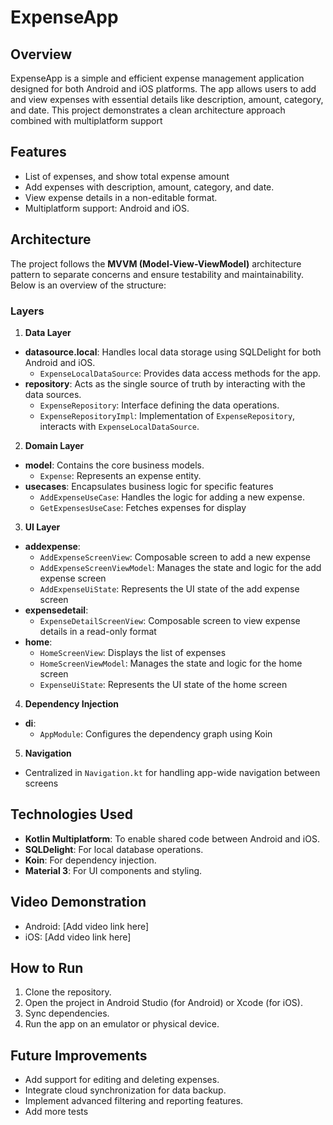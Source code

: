 # ExpenseApp

## Overview
ExpenseApp is a simple and efficient expense management application designed for both Android and iOS platforms. The app allows users to add and view expenses with essential details like description, amount, category, and date. This project demonstrates a clean architecture approach combined with multiplatform support

## Features
- List of expenses, and show total expense amount
- Add expenses with description, amount, category, and date.
- View expense details in a non-editable format.
- Multiplatform support: Android and iOS.

## Architecture
The project follows the **MVVM (Model-View-ViewModel)** architecture pattern to separate concerns and ensure testability and maintainability. Below is an overview of the structure:

### Layers
1. **Data Layer**
  - **datasource.local**: Handles local data storage using SQLDelight for both Android and iOS.
    - `ExpenseLocalDataSource`: Provides data access methods for the app.
  - **repository**: Acts as the single source of truth by interacting with the data sources.
    - `ExpenseRepository`: Interface defining the data operations.
    - `ExpenseRepositoryImpl`: Implementation of `ExpenseRepository`, interacts with `ExpenseLocalDataSource`.

2. **Domain Layer**
  - **model**: Contains the core business models.
    - `Expense`: Represents an expense entity.
  - **usecases**: Encapsulates business logic for specific features
    - `AddExpenseUseCase`: Handles the logic for adding a new expense.
    - `GetExpensesUseCase`: Fetches expenses for display

3. **UI Layer**
  - **addexpense**:
    - `AddExpenseScreenView`: Composable screen to add a new expense
    - `AddExpenseScreenViewModel`: Manages the state and logic for the add expense screen
    - `AddExpenseUiState`: Represents the UI state of the add expense screen
  - **expensedetail**:
    - `ExpenseDetailScreenView`: Composable screen to view expense details in a read-only format
  - **home**:
    - `HomeScreenView`: Displays the list of expenses
    - `HomeScreenViewModel`: Manages the state and logic for the home screen
    - `ExpenseUiState`: Represents the UI state of the home screen

4. **Dependency Injection**
  - **di**:
    - `AppModule`: Configures the dependency graph using Koin

5. **Navigation**
  - Centralized in `Navigation.kt` for handling app-wide navigation between screens

## Technologies Used
- **Kotlin Multiplatform**: To enable shared code between Android and iOS.
- **SQLDelight**: For local database operations.
- **Koin**: For dependency injection.
- **Material 3**: For UI components and styling.

## Video Demonstration
- Android: [Add video link here]
- iOS: [Add video link here]

## How to Run
1. Clone the repository.
2. Open the project in Android Studio (for Android) or Xcode (for iOS).
3. Sync dependencies.
4. Run the app on an emulator or physical device.

## Future Improvements
- Add support for editing and deleting expenses.
- Integrate cloud synchronization for data backup.
- Implement advanced filtering and reporting features.
- Add more tests

